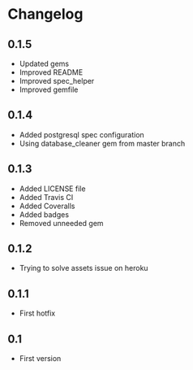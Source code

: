 Changelog
=========

0.1.5
-----
* Updated gems
* Improved README
* Improved spec_helper
* Improved gemfile

0.1.4
-----
* Added postgresql spec configuration
* Using database_cleaner gem from master branch

0.1.3
-----
* Added LICENSE file
* Added Travis CI
* Added Coveralls
* Added badges
* Removed unneeded gem

0.1.2
-----
* Trying to solve assets issue on heroku

0.1.1
-----
* First hotfix

0.1
---
* First version
